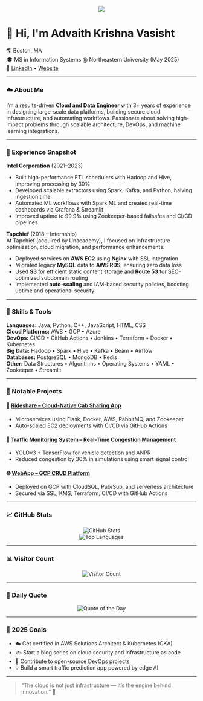 <!-- ASCII Banner -->
<p align="center">
  <img src="https://readme-typing-svg.herokuapp.com/?lines=Cloud+Engineer+%7C+DevOps+Specialist+%7C+Big+Data+Engineer;Always+learning+%7C+Always+building.&center=true&width=800&height=45">
</p>

# 👋 Hi, I'm Advaith Krishna Vasisht

🌎 Boston, MA  
🎓 MS in Information Systems @ Northeastern University (May 2025)  
🔗 [LinkedIn](https://www.linkedin.com/in/advaith-k-v-aa291216a) • [Website](https://www.generalming.me)

---

### ☁️ About Me

I’m a results-driven **Cloud and Data Engineer** with 3+ years of experience in designing large-scale data platforms, building secure cloud infrastructure, and automating workflows. Passionate about solving high-impact problems through scalable architecture, DevOps, and machine learning integrations.

---

### 💼 Experience Snapshot

**Intel Corporation** (2021–2023)  
- Built high-performance ETL schedulers with Hadoop and Hive, improving processing by 30%  
- Developed scalable extractors using Spark, Kafka, and Python, halving ingestion time  
- Automated ML workflows with Spark ML and created real-time dashboards via Grafana & Streamlit  
- Improved uptime to 99.9% using Zookeeper-based failsafes and CI/CD pipelines

**Tapchief** (2018 – Internship)  
At Tapchief (acquired by Unacademy), I focused on infrastructure optimization, cloud migration, and performance enhancements:

- Deployed services on **AWS EC2** using **Nginx** with SSL integration  
- Migrated legacy **MySQL** data to **AWS RDS**, ensuring zero data loss  
- Used **S3** for efficient static content storage and **Route 53** for SEO-optimized subdomain routing  
- Implemented **auto-scaling** and IAM-based security policies, boosting uptime and operational security

---

### 🚀 Skills & Tools

**Languages:** Java, Python, C++, JavaScript, HTML, CSS  
**Cloud Platforms:** AWS • GCP • Azure  
**DevOps:** CI/CD • GitHub Actions • Jenkins • Terraform • Docker • Kubernetes  
**Big Data:** Hadoop • Spark • Hive • Kafka • Beam • Airflow  
**Databases:** PostgreSQL • MongoDB • Redis  
**Other:** Data Structures • Algorithms • Operating Systems • YAML • Zookeeper • Streamlit

---

### 🧪 Notable Projects

#### 🚖 [Rideshare – Cloud-Native Cab Sharing App](https://github.com/generalming/rideshare)
- Microservices using Flask, Docker, AWS, RabbitMQ, and Zookeeper  
- Auto-scaled EC2 deployments with CI/CD via GitHub Actions

#### 🚦 [Traffic Monitoring System – Real-Time Congestion Management](https://github.com/generalming/traffic-monitor)
- YOLOv3 + TensorFlow for vehicle detection and ANPR  
- Reduced congestion by 30% in simulations using smart signal control

#### 🌐 [WebApp – GCP CRUD Platform](https://github.com/generalming/webapp)
- Deployed on GCP with CloudSQL, Pub/Sub, and serverless architecture  
- Secured via SSL, KMS, Terraform; CI/CD with GitHub Actions

---

### 📈 GitHub Stats

<p align="center">
  <img src="https://github-readme-stats.vercel.app/api?username=GeneralMing&show_icons=true&count_private=true" alt="GitHub Stats" />
  <br />
  <img src="https://github-readme-stats.vercel.app/api/top-langs/?username=GeneralMing&layout=compact" alt="Top Languages" />
</p>

---

### 📊 Visitor Count

<p align="center">
  <img src="https://profile-counter.glitch.me/advaithkrishna/count.svg" alt="Visitor Count" />
</p>

---

### 📌 Daily Quote

<p align="center">
  <img src="https://quotes-github-readme.vercel.app/api?type=horizontal&theme=dark" alt="Quote of the Day" />
</p>

---

### 🎯 2025 Goals

- ☁️ Get certified in AWS Solutions Architect & Kubernetes (CKA)  
- ✍️ Start a blog series on cloud security and infrastructure as code  
- 🧠 Contribute to open-source DevOps projects  
- 💡 Build a smart traffic prediction app powered by edge AI  

---

> “The cloud is not just infrastructure — it’s the engine behind innovation.” 🚀
